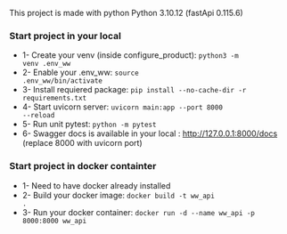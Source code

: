 This project is made with python Python 3.10.12 (fastApi 0.115.6)
### Start project in your local
- 1- Create your venv (inside configure_product):
<code>python3 -m venv .env_ww</code>
- 2- Enable your .env_ww:
<code>source .env_ww/bin/activate</code>
- 3- Install requiered package:
<code>pip install --no-cache-dir -r requirements.txt</code>
- 4- Start uvicorn server:
<code>uvicorn main:app --port 8000  --reload</code>
- 5- Run unit pytest:
<code>python -m pytest</code>
- 6- Swagger docs is available in your local : http://127.0.0.1:8000/docs (replace 8000 with uvicorn port)

### Start project in docker containter
- 1- Need to have docker already installed
- 2- Build your docker image:
<code>docker build -t ww_api .</code>
- 3- Run your docker container:
<code>docker run -d --name ww_api -p 8000:8000 ww_api</code>